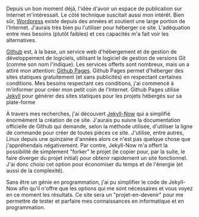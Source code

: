 Depuis un bon moment déjà, l'idée d'avoir un espace de publication sur Internet m'intéressait. Le côté technique suscitait aussi mon intérêt. Bien sûr, [Wordpress](https://www.wordpress.com) existe depuis des années et soutient une large portion de l'Internet. J'aurais très bien pu l'utiliser pour héberger ce site. L'adéquation entre mes besoins (plutôt faibles) et ces capacités m'a fait voir les alternatives. 

[Github](https://www.github.com) est, à la base, un service web d'hébergement et de gestion de développement de logiciels, utilisant le logiciel de gestion de versions Git (comme son nom l'indique). Les services offerts sont nombreux, mais un a attiré mon attention: [Github Pages](https://pages.github.com/). Github Pages permet d'héberger des sites statiques gratuitement (et sans publicités) en respectant certaines conditions. Mes besoins respectant ces conditions, j'ai commencé à m'informer pour créer mon petit coin de l'Internet. Github Pages utilise [Jekyll](https://github.com/jekyll/jekyll) pour générer des sites statiques pour les projets hébergés sur sa plate-forme

À travers mes recherches, j'ai découvert [Jekyll-Now](https://github.com/barryclark/jekyll-now) qui a simplifié énormément la création de ce site. J'aurais pu suivre la documentation officielle de Github qui demande, selon la méthode utilisée, d'utiliser la ligne de commande pour créer de toutes pièces ce site. J'utilise, entre autres, Linux depuis une quinzaine d'années alors ce n'est pas quelque chose que j'appréhendais négativement. Par contre, Jekyll-Now m'a offert la possibilité de simplement "forker" le projet (le copier pour, par la suite, le faire diverger du projet initial) pour obtenir rapidement un site fonctionnel. J'ai donc choisi cet option pour économiser du temps et de l'énergie (et aussi de la complexité).

Sans être un génie en programmation, j'ai pu simplifier le code de Jekyll-Now afin qu'il n'offre que les options qui me sont nécessaires et vous voyez en ce moment les résultats. Ce site sera un "projet-en-devenir" pour me permettre de tester et parfaire mes connaissances en informatique et en programmation.
